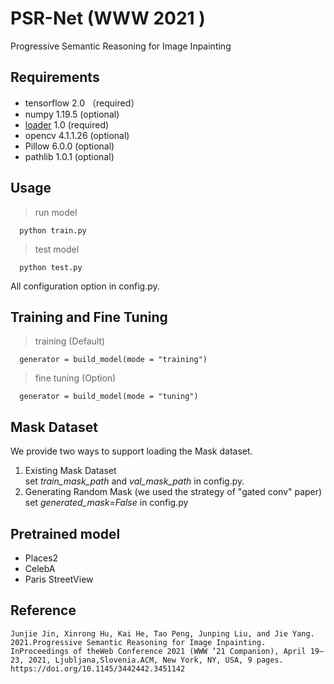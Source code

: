 # PSR-Net (WWW 2021 )
Progressive Semantic Reasoning for Image Inpainting

## Requirements
* tensorflow 2.0 （required）
* numpy 1.19.5 (optional)
* [loader](https://github.com/sfwyly/loader) 1.0 (required)
* opencv 4.1.1.26 (optional)
* Pillow 6.0.0 (optional)
* pathlib 1.0.1 (optional)

## Usage

> run model
```
  python train.py
```
> test model
```
  python test.py
```
All configuration option in config.py.

## Training and Fine Tuning

> training (Default)
```
  generator = build_model(mode = "training")
```
> fine tuning (Option)
```
  generator = build_model(mode = "tuning")
```

## Mask Dataset
We provide two ways to support loading the Mask dataset.
1. Existing Mask Dataset  
set *train_mask_path* and *val_mask_path* in config.py.
2. Generating Random Mask (we used the strategy of "gated conv" paper)  
set *generated_mask=False* in config.py

## Pretrained model
* Places2
* CelebA
* Paris StreetView

## Reference
```
Junjie Jin, Xinrong Hu, Kai He, Tao Peng, Junping Liu, and Jie Yang. 2021.Progressive Semantic Reasoning for Image Inpainting. InProceedings of theWeb Conference 2021 (WWW ’21 Companion), April 19–23, 2021, Ljubljana,Slovenia.ACM, New York, NY, USA, 9 pages. https://doi.org/10.1145/3442442.3451142
```
